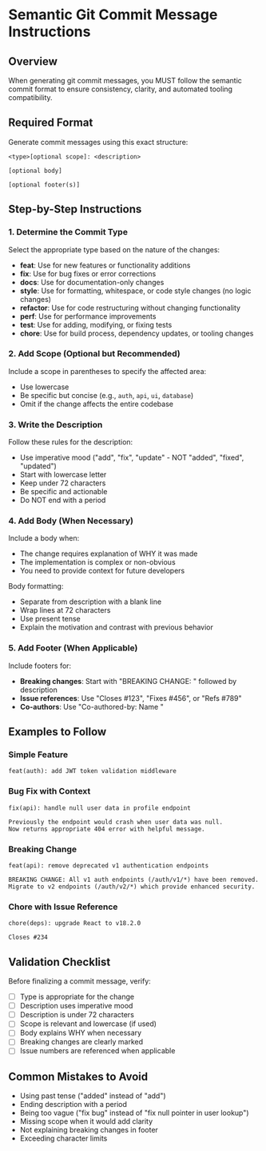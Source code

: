 # Semantic Git Commit Message Instructions

## Overview

When generating git commit messages, you MUST follow the semantic commit format to ensure consistency, clarity, and automated tooling compatibility.

## Required Format

Generate commit messages using this exact structure:

```
<type>[optional scope]: <description>

[optional body]

[optional footer(s)]
```

## Step-by-Step Instructions

### 1. Determine the Commit Type

Select the appropriate type based on the nature of the changes:

- **feat**: Use for new features or functionality additions
- **fix**: Use for bug fixes or error corrections
- **docs**: Use for documentation-only changes
- **style**: Use for formatting, whitespace, or code style changes (no logic changes)
- **refactor**: Use for code restructuring without changing functionality
- **perf**: Use for performance improvements
- **test**: Use for adding, modifying, or fixing tests
- **chore**: Use for build process, dependency updates, or tooling changes

### 2. Add Scope (Optional but Recommended)

Include a scope in parentheses to specify the affected area:

- Use lowercase
- Be specific but concise (e.g., `auth`, `api`, `ui`, `database`)
- Omit if the change affects the entire codebase

### 3. Write the Description

Follow these rules for the description:

- Use imperative mood ("add", "fix", "update" - NOT "added", "fixed", "updated")
- Start with lowercase letter
- Keep under 72 characters
- Be specific and actionable
- Do NOT end with a period

### 4. Add Body (When Necessary)

Include a body when:

- The change requires explanation of WHY it was made
- The implementation is complex or non-obvious
- You need to provide context for future developers

Body formatting:

- Separate from description with a blank line
- Wrap lines at 72 characters
- Use present tense
- Explain the motivation and contrast with previous behavior

### 5. Add Footer (When Applicable)

Include footers for:

- **Breaking changes**: Start with "BREAKING CHANGE: " followed by description
- **Issue references**: Use "Closes #123", "Fixes #456", or "Refs #789"
- **Co-authors**: Use "Co-authored-by: Name <email>"

## Examples to Follow

### Simple Feature

```
feat(auth): add JWT token validation middleware
```

### Bug Fix with Context

```
fix(api): handle null user data in profile endpoint

Previously the endpoint would crash when user data was null.
Now returns appropriate 404 error with helpful message.
```

### Breaking Change

```
feat(api): remove deprecated v1 authentication endpoints

BREAKING CHANGE: All v1 auth endpoints (/auth/v1/*) have been removed.
Migrate to v2 endpoints (/auth/v2/*) which provide enhanced security.
```

### Chore with Issue Reference

```
chore(deps): upgrade React to v18.2.0

Closes #234
```

## Validation Checklist

Before finalizing a commit message, verify:

- [ ] Type is appropriate for the change
- [ ] Description uses imperative mood
- [ ] Description is under 72 characters
- [ ] Scope is relevant and lowercase (if used)
- [ ] Body explains WHY when necessary
- [ ] Breaking changes are clearly marked
- [ ] Issue numbers are referenced when applicable

## Common Mistakes to Avoid

- Using past tense ("added" instead of "add")
- Ending description with a period
- Being too vague ("fix bug" instead of "fix null pointer in user lookup")
- Missing scope when it would add clarity
- Not explaining breaking changes in footer
- Exceeding character limits
